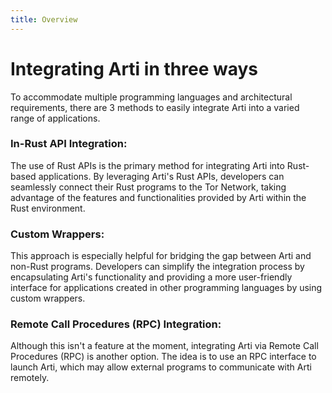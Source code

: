 ```yaml
---
title: Overview
---
```


# Integrating Arti in three ways

To accommodate multiple programming languages and architectural requirements, there are 3 methods to easily integrate Arti into a varied range of applications.

### In-Rust API Integration:

The use of Rust APIs is the primary method for integrating Arti into Rust-based applications. By leveraging Arti's Rust APIs, developers can seamlessly connect their Rust programs to the Tor Network, taking advantage of the features and functionalities provided by Arti within the Rust environment.

### Custom Wrappers:

This approach is especially helpful for bridging the gap between Arti and non-Rust programs. Developers can simplify the integration process by encapsulating Arti's functionality and providing a more user-friendly interface for applications created in other programming languages by using custom wrappers.

### Remote Call Procedures (RPC) Integration:

Although this isn't a feature at the moment, integrating Arti via Remote Call Procedures (RPC) is another option. The idea is to use an RPC interface to launch Arti, which may allow external programs to communicate with Arti remotely.
